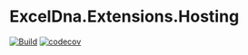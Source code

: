 # ExcelDna.Extensions.Hosting

[![Build](https://github.com/altso/ExcelDna.Extensions.Hosting/actions/workflows/dotnet.yml/badge.svg)](https://github.com/altso/ExcelDna.Extensions.Hosting/actions/workflows/dotnet.yml) [![codecov](https://codecov.io/gh/altso/ExcelDna.Extensions.Hosting/branch/main/graph/badge.svg?token=CHWDPNBY06)](https://codecov.io/gh/altso/ExcelDna.Extensions.Hosting)
